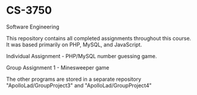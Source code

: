 # CS-3750
Software Engineering

This repository contains all completed assignments throughout this course. It was based primarily on PHP, MySQL, and JavaScript.

Individual Assignment - PHP/MySQL number guessing game.

Group Assignment 1 - Minesweeper game

The other programs are stored in a separate repository "ApolloLad/GroupProject3" and "ApolloLad/GroupProject4"
